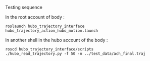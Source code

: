 Testing sequence

In the root account of body :

    roslaunch hubo_trajectory_interface hubo_trajectory_action_hubo_motion.launch

In another shell in the hubo account of the body :

    roscd hubo_trajectory_interface/scripts
    ./hubo_read_trajectory.py -f 50 -n ../test_data/ach_final.traj
